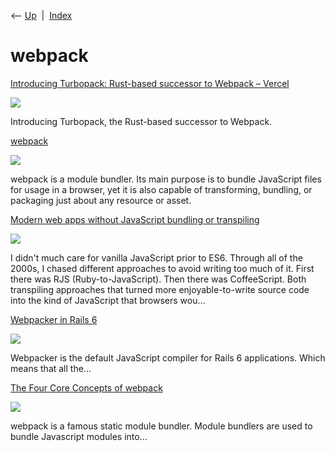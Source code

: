<div class="nav">

⟵ [Up](index.html)  \|  [Index](index.html)

</div>

# webpack

<div class="cards">

<div class="card">

<div class="card-title">

[Introducing Turbopack: Rust-based successor to Webpack –
Vercel](https://vercel.com/blog/turbopack)

</div>

<div class="card-image">

[![](https://assets.vercel.com/image/upload/contentful/image/e5382hct74si/7BttWlDN0aYE7Hmjdeu7yR/7eb9fb1d7c8759d8afcaf67d28fa88d5/Turbopack_OG_-_dark.png)](https://vercel.com/blog/turbopack)

</div>

Introducing Turbopack, the Rust-based successor to Webpack.

</div>

<div class="card">

<div class="card-title">

[webpack](https://webpack.js.org)

</div>

<div class="card-image">

[![](https://webpack.js.org/icon-pwa-512x512.934507c816afbcdb.png)](https://webpack.js.org)

</div>

webpack is a module bundler. Its main purpose is to bundle JavaScript
files for usage in a browser, yet it is also capable of transforming,
bundling, or packaging just about any resource or asset.

</div>

<div class="card">

<div class="card-title">

[Modern web apps without JavaScript bundling or
transpiling](https://world.hey.com/dhh/modern-web-apps-without-javascript-bundling-or-transpiling-a20f2755)

</div>

<div class="card-image">

[![](https://world.hey.com/dhh/avatar-fb368b1ee9b185dc2a09b03eabdb61678dd55244)](https://world.hey.com/dhh/modern-web-apps-without-javascript-bundling-or-transpiling-a20f2755)

</div>

I didn't much care for vanilla JavaScript prior to ES6. Through all of
the 2000s, I chased different approaches to avoid writing too much of
it. First there was RJS (Ruby-to-JavaScript). Then there was
CoffeeScript. Both transpiling approaches that turned more
enjoyable-to-write source code into the kind of JavaScript that browsers
wou...

</div>

<div class="card">

<div class="card-title">

[Webpacker in Rails
6](https://dev.to/shahershamroukh/webpacker-in-rails-6-4j5k)

</div>

<div class="card-image">

[![](https://media.dev.to/dynamic/image/width=1000,height=500,fit=cover,gravity=auto,format=auto/https%3A%2F%2Fdev-to-uploads.s3.amazonaws.com%2Fuploads%2Farticles%2Fmwzhpu5jvl6gobw1ip2j.png)](https://dev.to/shahershamroukh/webpacker-in-rails-6-4j5k)

</div>

Webpacker is the default JavaScript compiler for Rails 6 applications.
Which means that all the...

</div>

<div class="card">

<div class="card-title">

[The Four Core Concepts of
webpack](https://dev.to/pat_the99/the-four-core-concepts-of-webpack-49c5)

</div>

<div class="card-image">

[![](https://media.dev.to/dynamic/image/width=1000,height=500,fit=cover,gravity=auto,format=auto/https%3A%2F%2Fdev-to-uploads.s3.amazonaws.com%2Fuploads%2Farticles%2Foep6sp9qveq8wasm66sy.jpg)](https://dev.to/pat_the99/the-four-core-concepts-of-webpack-49c5)

</div>

webpack is a famous static module bundler. Module bundlers are used to
bundle Javascript modules into...

</div>

</div>
